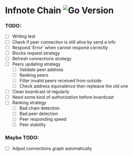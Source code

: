 # Infnote Chain ![Go Version](https://img.shields.io/badge/go-1.11.4-green.svg)

### TODO:

- [ ] Writing test
- [ ] Check if peer connection is still alive by send a info 
- [ ] Respond 'Error' when cannot respond correctly
- [ ] Blocks request strategy
- [ ] Refresh connections strategy
- [ ] Peers updating strategy
    - [ ] Validate peer address
    - [ ] Ranking peers
    - [ ] Filter invalid peers received from outside
    - [ ] Check address equivalence then repleace the old one
- [ ] Clean boardcast id regularly
- [ ] Need some kind of authorization before boardcast
- [ ] Ranking strategy
    - [ ] Bad chain detection
    - [ ] Bad peer detection
    - [ ] Peer responding speed
    - [ ] Peer stability

### Maybe TODO:

- [ ] Adjust connections graph automatically